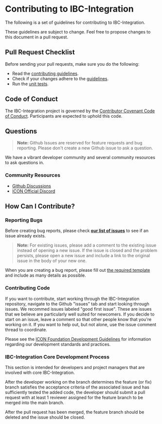 # Contributing to IBC-Integration

The following is a set of guidelines for contributing to IBC-Integration.

These guidelines are subject to change. Feel free to propose changes to this document in a pull request.

## Pull Request Checklist

Before sending your pull requests, make sure you do the following:

- Read the [contributing guidelines](CONTRIBUTING.md).
- Check if your changes adhere to the [guidelines](https://github.com/icon-project/community/blob/main/guidelines/technical-development/development-guidelines.md).
- Run the [unit tests](#running-unit-tests).

## Code of Conduct

The IBC-Integration project is governed by the [Contributor Covenant Code of Conduct](https://www.contributor-covenant.org/version/2/1/code_of_conduct/code_of_conduct.md). Participants are expected to uphold this code.

## Questions

> **Note:** Github Issues are reserved for feature requests and bug reporting. Please don't create a new Github issue to ask a question.

We have a vibrant developer community and several community resources to ask questions in.

### Community Resources

- [Github Discussions](https://github.com/icon-project/ibc-integration/discussions)
- [ICON Official Discord](https://discord.gg/qa9m4bgKHE)

## How Can I Contribute?

### Reporting Bugs

Before creating bug reports, please check **[our list of issues](https://github.com/icon-project/ibc-integration/issues)** to see if an
issue already exists.

> **Note:** For existing issues, please add a comment to the existing issue instead of opening a new issue. If the issue is closed and
> the problem persists, please open a new issue and include a link to the original issue in the body of your new one.

When you are creating a bug report, please fill out [the required template](https://github.com/icon-project/ibc-integration/blob/main/.github/ISSUE_TEMPLATE/bug.md) and include as many details as possible.

### Contributing Code

If you want to contribute, start working through the IBC-Integration repository, navigate to the Github "issues" tab and start looking through issues. We recommed issues labeled "good first issue". These are issues that we believe are particularly well suited for newcomers. If you decide to start on an issue, leave a comment so that other people know that you're working on it. If you want to help out, but not alone, use the issue comment thread to coordinate.

Please see the [ICON Foundation Development Guidelines](https://github.com/icon-project/community/blob/main/guidelines/technical-development/development-guidelines.md)
for information regarding our development standards and practices.

### IBC-Integration Core Development Process

This section is intended for developers and project managers that are involved with core IBC-Integration.

After the developer working on the branch determines the feature (or fix) branch satisfies the acceptance criteria of the associated issue and has sufficiently tested the added code, the developer should submit a pull request with at least 1 reviewer assigned for the feature branch to be merged into the main branch.

After the pull request has been merged, the feature branch should be deleted and the issue should be closed.
